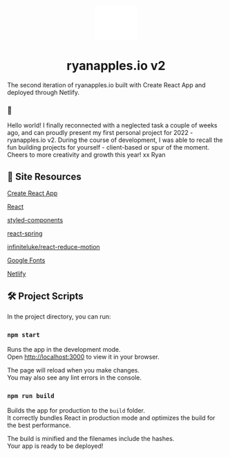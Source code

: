 <!-- CONTENT:START -->
 <p align="center">
  <a href="https://www.ryanapples.io">
    <img alt="RA logo" src="src/images/ra-logo.png" width="100" />
  </a>
</p> 
<h1 align="center">
  ryanapples.io v2
</h1>

The second iteration of ryanapples.io built with Create React App and deployed through Netlify.

### 💭

Hello world! I finally reconnected with a neglected task a couple of weeks ago, and can proudly present my first personal project for 2022 - ryanapples.io v2. During the course of development, I was able to recall the fun building projects for yourself - client-based or spur of the moment. Cheers to more creativity and growth this year! xx Ryan

## 🧪 Site Resources

[Create React App](https://github.com/facebook/create-react-app)

[React](https://facebook.github.io/create-react-app/docs/getting-started)

[styled-components](https://styled-components.com/)

[react-spring](https://react-spring.io/)

[infiniteluke/react-reduce-motion](https://github.com/infiniteluke/react-reduce-motion)

[Google Fonts](https://fonts.google.com/)

[Netlify](https://www.netlify.com/)

## 🛠 Project Scripts

In the project directory, you can run:

### `npm start`

Runs the app in the development mode.\
Open [http://localhost:3000](http://localhost:3000) to view it in your browser.

The page will reload when you make changes.\
You may also see any lint errors in the console.

### `npm run build`

Builds the app for production to the `build` folder.\
It correctly bundles React in production mode and optimizes the build for the best performance.

The build is minified and the filenames include the hashes.\
Your app is ready to be deployed!
